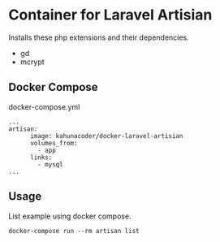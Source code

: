 # Container for Laravel Artisian

Installs these php extensions and their dependencies.

 * gd
 * mcrypt

## Docker Compose
docker-compose.yml
```
...
artisan:  
      image: kahunacoder/docker-laravel-artisian
      volumes_from:
        - app
      links:
        - mysql
...

```

## Usage
List example using docker compose.
```
docker-compose run --rm artisan list
```
